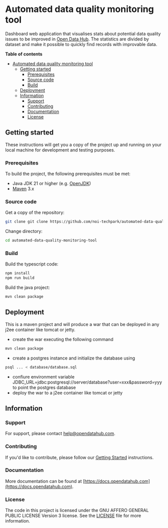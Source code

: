 <!--
SPDX-FileCopyrightText: 2024 Catch Solve di Davide Montesin

SPDX-License-Identifier: CC0-1.0
-->

# Automated data quality monitoring tool


Dashboard web application that visualises stats about potential data quality issues to be improved in [Open Data Hub](https://opendatahub.com). The statistics are divided by dataset and make it possible to quickly find records with improvable data.


**Table of contents**

- [Automated data quality monitoring tool](#automated-data-quality-monitoring-tool)
	- [Getting started](#getting-started)
		- [Prerequisites](#prerequisites)
		- [Source code](#source-code)
		- [Build](#build)
	- [Deployment](#deployment)
	- [Information](#information)
		- [Support](#support)
		- [Contributing](#contributing)
		- [Documentation](#documentation)
		- [License](#license)

## Getting started

These instructions will get you a copy of the project up and running on your local machine for development and testing purposes.

### Prerequisites

To build the project, the following prerequisites must be met:

- Java JDK 21 or higher (e.g. [OpenJDK](https://openjdk.java.net/))
- [Maven](https://maven.apache.org/) 3.x

### Source code

Get a copy of the repository:

```bash
git clone git clone https://github.com/noi-techpark/automated-data-quality-monitoring-tool.git
```

Change directory:

```bash
cd automated-data-quality-monitoring-tool
```

### Build

Build the typescript code:

```bash
npm install
npm run build
```

Build the java project:

```bash
mvn clean package
```


## Deployment

This is a maven project and will produce a war that can be deployed in any j2ee container like tomcat or jetty.

* create the war executing the following command

```bash
mvn clean package
```

* create a postgres instance and initialize the database using

```bash
psql ... < database/database.sql
```


* confiure environment variable JDBC_URL=jdbc:postgresql://server/database?user=xxx&password=yyy to point the postgres database
* deploy the war to a j2ee container like tomcat or jetty


## Information

### Support

For support, please contact [help@opendatahub.com](mailto:help@opendatahub.com).

### Contributing

If you'd like to contribute, please follow
our [Getting Started](https://github.com/noi-techpark/odh-docs/wiki/Contributor-Guidelines:-Getting-started)
instructions.

### Documentation

More documentation can be found at
[https://docs.opendatahub.com](https://docs.opendatahub.com).

### License

The code in this project is licensed under the GNU AFFERO GENERAL PUBLIC LICENSE Version 3 license. See
the [LICENSE](../../LICENSE) file for more information.